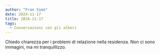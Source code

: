 ```yaml
---
author: "Fran Simó"
date: 2024-11-17
title: 2024-11-17
tags:
  - Conversazioni con gli alberi
---
```

Chiedo chiarezza per i problemi di relazione nella residenza. Non ci sono immagini, ma mi tranquillizzo.
